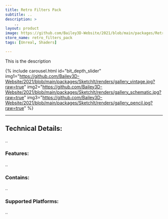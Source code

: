 ```yaml
---
title: Retro Filters Pack
subtitle: ..
description: >
    ..
layout: product
image: https://github.com/Bailey3D-Website/2021/blob/main/packages/RetroFiltersPack/Images/ScreenEffects/glitch.webp
store_name: retro_filters_pack
tags: [Unreal, Shaders]

---
```

This is the description

{% include carousel.html id="bit_depth_slider"
  img1="https://github.com/Bailey3D-Website/2021/blob/main/packages/SketchIt/renders/gallery_vintage.jpg?raw=true"
  img2="https://github.com/Bailey3D-Website/2021/blob/main/packages/SketchIt/renders/gallery_schematic.jpg?raw=true"
  img3="https://github.com/Bailey3D-Website/2021/blob/main/packages/SketchIt/renders/gallery_pencil.jpg?raw=true"
%}

---

## **Technical Details:**

..

### **Features:**

..

### **Contains:**

..

### **Supported Platforms:**

..
